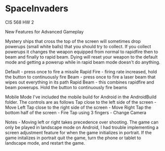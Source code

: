 # SpaceInvaders
CIS 568 HW 2

New Features for Advanced Gameplay

Mystery ships that cross the top of the screen will sometimes drop powerups (small white balls) that you should try to collect.
If you collect powerups it changes the weapon equipped from normal to rapidfire then to beam and finally to rapid beam. Dying will reset your weapon to the default mode and getting a powerup while in rapid beam mode doesn't do anything.

Default - press once to fire a missile
Rapid Fire - firing rate increased, hold the button to continuously fire
Beam - press once to fire a laser beam that wipes out everything in its path
Rapid Beam - this combines rapidfire and beam powerups. Hold the button to continuously fire beams


Mobile Mode
I've included the mobile build for Android in the AndroidBuild folder.
The controls are as follows
Tap close to the left side of the screen - Move Left
Tap close to the right side of the screen - Move Right
Tap the bottom half of the screen - Fire
Tap using 3 fingers - Change Camera

Notes -
Moving left or right takes precedence over shooting.
The game can only be played in landscape mode on Android, I had trouble implementing a screen adjustment feature for when the game initializes in portrait. If the game initalizes in portrait quit the game, turn the phone or tablet to landscape mode, and restart the game.
